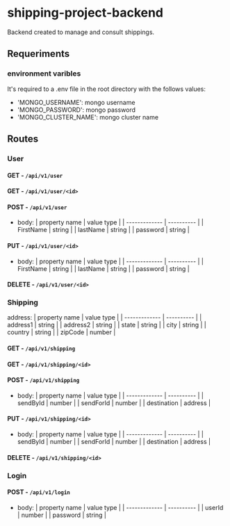 # shipping-project-backend

Backend created to manage and consult shippings.

## Requeriments

### environment varibles

It's required to a .env file in the root directory with the follows values:

-   'MONGO_USERNAME': mongo username
-   'MONGO_PASSWORD': mongo password
-   'MONGO_CLUSTER_NAME': mongo cluster name

## Routes

### User

#### GET - `/api/v1/user`

#### GET - `/api/v1/user/<id>`

#### POST - `/api/v1/user`

-   body:
    | property name | value type |
    | ------------- | ---------- |
    | FirstName | string |
    | lastName | string |
    | password | string |

#### PUT - `/api/v1/user/<id>`

-   body:
    | property name | value type |
    | ------------- | ---------- |
    | FirstName | string |
    | lastName | string |
    | password | string |

#### DELETE - `/api/v1/user/<id>`

### Shipping

address:
| property name | value type |
| ------------- | ---------- |
| address1 | string |
| address2 | string |
| state | string |
| city | string |
| country | string |
| zipCode | number |

#### GET - `/api/v1/shipping`

#### GET - `/api/v1/shipping/<id>`

#### POST - `/api/v1/shipping`

-   body:
    | property name | value type |
    | ------------- | ---------- |
    | sendById | number |
    | sendForId | number |
    | destination | address |

#### PUT - `/api/v1/shipping/<id>`

-   body:
    | property name | value type |
    | ------------- | ---------- |
    | sendById | number |
    | sendForId | number |
    | destination | address |

#### DELETE - `/api/v1/shipping/<id>`

### Login

#### POST - `/api/v1/login`

-   body:
    | property name | value type |
    | ------------- | ---------- |
    | userId | number |
    | password | string |
